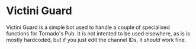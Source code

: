 # Victini Guard

Victini Guard is a simple bot used to handle a couple of specialised functions for Tornado's Pub. It is not intented to be used elsewhere, as is is mostly hardcoded, but if you just edit the channel IDs, it *should* work fine.